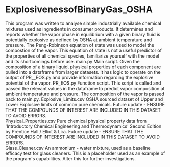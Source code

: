 # ExplosivenessofBinaryGas_OSHA
This program was written to analyse simple industrially available chemical mixtures used as ingredients in consumer products.  It determines and reports whether the vapor phase in equilibrium with a given binary fluid is potentially explosive as defined by OSHA at ambient temperature and pressure.  The Peng-Robinson equation of state was used to model the compostion of the vapor.  This equation of state is not a useful predictor of the properties of all chemical species, familiarize yourself with the model and its shortcomings before use. 
main.py 
  Main script.  Given the composition of a binary liquid, physical properties of each component are pulled into a dataframe from larger datasets. It has logic to operate on the output of PR__EOS.py and provide information regarding the explosive potential of the vapor. 
PR_EOS.py
  Function script.  This script is called and passed the relevant values in the dataframe to predict vapor composition at ambient temperature and pressure. The composition of the vapor is passed back to main.py.
Explosive_Limits.csv
  OSHA sourced dataset of Upper and Lower Explosive limits of common pure chemicals.  Future update - ENSURE THAT THE COMPOUNDS OF INTEREST ARE INCLUDED IN THIS DATASET TO AVOID ERRORS.  
Physical_Properties.csv
  Pure chemical physical property data from 'Introductory Chemical Engineering and Thermodynamics' Second Edition by Prentice Hall / Elliot & Lira.  Future update - ENSURE THAT THE COMPOUNDS OF INTEREST ARE INCLUDED IN THIS DATASET TO AVOID ERRORS.  
Glass_Cleaner.csv
  An ammonium - water mixture, used as a baseline efficacy test for glass cleaners.  This is a placeholder used as an example of the program's capabilities. Alter this for further investigations.  
